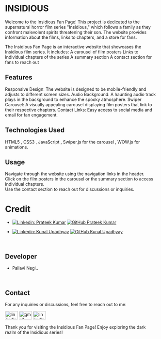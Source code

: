 # INSIDIOUS

Welcome to the Insidious Fan Page! This project is dedicated to the supernatural horror film series "Insidious," which follows a family as they confront malevolent spirits threatening their son. The website provides information about the films, links to chapters, and a store for fans.

The Insidious Fan Page is an interactive website that showcases the Insidious film series. It includes:
A carousel of film posters
Links to individual chapters of the series
A summary section
A contact section for fans to reach out

## Features
Responsive Design: The website is designed to be mobile-friendly and adjusts to different screen sizes.
Audio Background: A haunting audio track plays in the background to enhance the spooky atmosphere.
Swiper Carousel: A visually appealing carousel displaying film posters that link to their respective chapters.
Contact Links: Easy access to social media and email for fan engagement.

## Technologies Used
HTML5 , CSS3 , JavaScript , Swiper.js for the carousel , WOW.js for animations.

## Usage
Navigate through the website using the navigation links in the header.<br>
Click on the film posters in the carousel or the summary section to access individual chapters.<br>
Use the contact section to reach out for discussions or inquiries.

# Credit

- [![Linkedin: Prateek Kumar](https://img.shields.io/badge/-geeekdude-blue?style=flat-square&logo=Linkedin&logoColor=white&link=https://linkedin.com/in/geekdude)](https://linkedin.com/in/geekdude)
[![GitHub Prateek Kumar](https://img.shields.io/github/followers/geeekdude?label=follow&style=social)](https://github.com/geeekdude)

- [![Linkedin: Kunal Upadhyay](https://img.shields.io/badge/-Kunal_Upadhyay-blue?style=flat-square&logo=Linkedin&logoColor=white&link=https://www.linkedin.com/in/kunalupadhyayofficial)](https://www.linkedin.com/in/kunalupadhyayofficial)
[![GitHub Kunal Upadhyay ](https://img.shields.io/github/followers/kunal?label=follow&style=social)](https://github.com/Kunal-Upadhyay)
<br>

## Developer

- Pallavi Negi..

<br>

## Contact

For any inquiries or discussions, feel free to reach out to me:

<a href="https://www.linkedin.com/in/pallavi-negi-25p"> <img src="https://raw.githubusercontent.com/maurodesouza/profile-readme-generator/master/src/assets/icons/social/linkedin/default.svg" width="42" height="27" alt="linkedin logo"></a>
<a href="https://mail.google.com/mail/u/0/#inbox"> <img src="https://raw.githubusercontent.com/maurodesouza/profile-readme-generator/master/src/assets/icons/social/gmail/default.svg" width="42" height="27" alt="gmail logo" ></a>
<a href="https://github.com/Negipallavi/Negipallavi"> <img src="https://skillicons.dev/icons?i=github" width="42" height="27" alt="linkedin logo"></a>

Thank you for visiting the Insidious Fan Page! Enjoy exploring the dark realm of the Insidious series!
